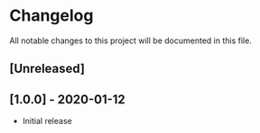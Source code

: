 # Changelog
All notable changes to this project will be documented in this file.

## [Unreleased]

## [1.0.0] - 2020-01-12
- Initial release
